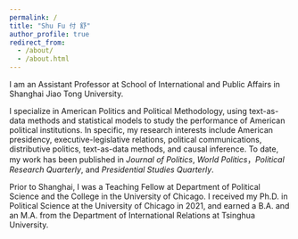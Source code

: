 ```yaml
---
permalink: /
title: "Shu Fu 付 舒"
author_profile: true
redirect_from: 
  - /about/
  - /about.html
---
```


I am an Assistant Professor at School of International and Public Affairs in Shanghai Jiao Tong University.

I specialize in American Politics and Political Methodology, using text-as-data methods and statistical models to study the performance of American political institutions. In specific, my research interests include American presidency, executive-legislative relations, political communications, distributive politics, text-as-data methods, and causal inference. To date, my work has been published in _Journal of Politics_, _World Politics_，_Political Research Quarterly_, and _Presidential Studies Quarterly_.

Prior to Shanghai, I was a Teaching Fellow at Department of Political Science and the College in the University of Chicago. I received my Ph.D. in Political Science at the University of Chicago in 2021, and earned a B.A. and an M.A. from the Department of International Relations at Tsinghua University.

